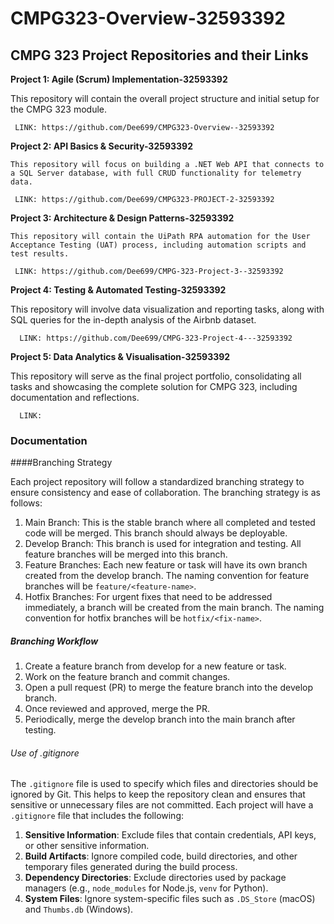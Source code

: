 # CMPG323-Overview-32593392
## CMPG 323 Project Repositories and their Links
**Project 1: Agile (Scrum) Implementation-32593392**

   This repository will contain the overall project structure and initial setup for the CMPG 323 module.
     
     LINK: https://github.com/Dee699/CMPG323-Overview--32593392
     

**Project 2: API Basics & Security-32593392**

    This repository will focus on building a .NET Web API that connects to a SQL Server database, with full CRUD functionality for telemetry data.
    
     LINK: https://github.com/Dee699/CMPG323-PROJECT-2-32593392
     
     
**Project 3: Architecture & Design Patterns-32593392**

    This repository will contain the UiPath RPA automation for the User Acceptance Testing (UAT) process, including automation scripts and test results.
    
     LINK: https://github.com/Dee699/CMPG-323-Project-3--32593392
     
     
**Project 4: Testing & Automated Testing-32593392**

  This repository will involve data visualization and reporting tasks, along with SQL queries for the in-depth analysis of the Airbnb dataset.

      LINK: https://github.com/Dee699/CMPG-323-Project-4---32593392
      

**Project 5: Data Analytics & Visualisation-32593392**

  This repository will serve as the final project portfolio, consolidating all tasks and showcasing the complete solution for CMPG 323, including documentation and reflections.

      LINK:
     
### Documentation

####Branching Strategy

Each project repository will follow a standardized branching strategy to ensure consistency and ease of collaboration. The branching strategy is as follows:

1. Main Branch: This is the stable branch where all completed and tested code will be merged. This branch should always be deployable.
2. Develop Branch: This branch is used for integration and testing. All feature branches will be merged into this branch.
3. Feature Branches: Each new feature or task will have its own branch created from the develop branch. The naming convention for feature branches will be `feature/<feature-name>`.
4. Hotfix Branches: For urgent fixes that need to be addressed immediately, a branch will be created from the main branch. The naming convention for hotfix branches will be `hotfix/<fix-name>`.

##### Branching Workflow
1. Create a feature branch from develop for a new feature or task.
2. Work on the feature branch and commit changes.
3. Open a pull request (PR) to merge the feature branch into the develop branch.
4. Once reviewed and approved, merge the PR.
5. Periodically, merge the develop branch into the main branch after testing. 

###### Use of .gitignore

The `.gitignore` file is used to specify which files and directories should be ignored by Git. This helps to keep the repository clean and ensures that sensitive or unnecessary files are not committed. Each project will have a `.gitignore` file that includes the following:

1. **Sensitive Information**: Exclude files that contain credentials, API keys, or other sensitive information.
2. **Build Artifacts**: Ignore compiled code, build directories, and other temporary files generated during the build process.
3. **Dependency Directories**: Exclude directories used by package managers (e.g., `node_modules` for Node.js, `venv` for Python).
4. **System Files**: Ignore system-specific files such as `.DS_Store` (macOS) and `Thumbs.db` (Windows).


